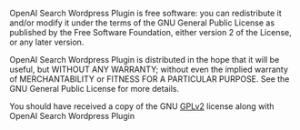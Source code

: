 OpenAI Search Wordpress Plugin is free software:  you can redistribute it and/or modify
it under the terms of the GNU General Public License as published by
the Free Software Foundation, either version 2 of the License, or
any later version.

OpenAI Search Wordpress Plugin is distributed in the hope that it will be useful,
but WITHOUT ANY WARRANTY; without even the implied warranty of
MERCHANTABILITY or FITNESS FOR A PARTICULAR PURPOSE. See the
GNU General Public License for more details.

You should have received a copy of the GNU [GPLv2](https://www.gnu.org/licenses/gpl-2.0.html) license
along with OpenAI Search Wordpress Plugin
